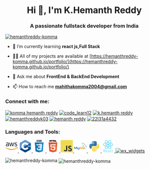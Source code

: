 <h1 align="center">Hi 👋, I'm K.Hemanth Reddy</h1>
<h3 align="center">A passionate fullstack developer from India</h3>

<p align="left"> <a href="https://github.com/ryo-ma/github-profile-trophy"><img src="https://github-profile-trophy.vercel.app/?username=hemanthreddy-komma" alt="hemanthreddy-komma" /></a> </p>

- 🌱 I’m currently learning **react js,Full Stack**

- 👨‍💻 All of my projects are available at [https://hemanthreddy-komma.github.io/portfolio/](https://hemanthreddy-komma.github.io/portfolio/)

- 💬 Ask me about **FrontEnd & BackEnd Development**

- 📫 How to reach me **mahithakomma2004@gmail.com**

<h3 align="left">Connect with me:</h3>
<p align="left">
<a href="https://linkedin.com/in/komma hemanth reddy" target="blank"><img align="center" src="https://raw.githubusercontent.com/rahuldkjain/github-profile-readme-generator/master/src/images/icons/Social/linked-in-alt.svg" alt="komma hemanth reddy" height="30" width="40" /></a>
<a href="https://www.codechef.com/users/code_learn12" target="blank"><img align="center" src="https://cdn.jsdelivr.net/npm/simple-icons@3.1.0/icons/codechef.svg" alt="code_learn12" height="30" width="40" /></a>
<a href="https://www.hackerrank.com/k.hemanth reddy" target="blank"><img align="center" src="https://raw.githubusercontent.com/rahuldkjain/github-profile-readme-generator/master/src/images/icons/Social/hackerrank.svg" alt="k.hemanth reddy" height="30" width="40" /></a>
<a href="https://codeforces.com/profile/hemanthreddyk03" target="blank"><img align="center" src="https://raw.githubusercontent.com/rahuldkjain/github-profile-readme-generator/master/src/images/icons/Social/codeforces.svg" alt="hemanthreddyk03" height="30" width="40" /></a>
<a href="https://www.leetcode.com/hemanth reddy" target="blank"><img align="center" src="https://raw.githubusercontent.com/rahuldkjain/github-profile-readme-generator/master/src/images/icons/Social/leet-code.svg" alt="hemanth reddy" height="30" width="40" /></a>
<a href="https://www.hackerearth.com/22l31a4432" target="blank"><img align="center" src="https://raw.githubusercontent.com/rahuldkjain/github-profile-readme-generator/master/src/images/icons/Social/hackerearth.svg" alt="22l31a4432" height="30" width="40" /></a>
</p>

<h3 align="left">Languages and Tools:</h3>
<p align="left"> <a href="https://aws.amazon.com" target="_blank" rel="noreferrer"> <img src="https://raw.githubusercontent.com/devicons/devicon/master/icons/amazonwebservices/amazonwebservices-original-wordmark.svg" alt="aws" width="40" height="40"/> </a> <a href="https://www.w3schools.com/cpp/" target="_blank" rel="noreferrer"> <img src="https://raw.githubusercontent.com/devicons/devicon/master/icons/cplusplus/cplusplus-original.svg" alt="cplusplus" width="40" height="40"/> </a> <a href="https://www.w3schools.com/css/" target="_blank" rel="noreferrer"> <img src="https://raw.githubusercontent.com/devicons/devicon/master/icons/css3/css3-original-wordmark.svg" alt="css3" width="40" height="40"/> </a> <a href="https://www.w3.org/html/" target="_blank" rel="noreferrer"> <img src="https://raw.githubusercontent.com/devicons/devicon/master/icons/html5/html5-original-wordmark.svg" alt="html5" width="40" height="40"/> </a> <a href="https://developer.mozilla.org/en-US/docs/Web/JavaScript" target="_blank" rel="noreferrer"> <img src="https://raw.githubusercontent.com/devicons/devicon/master/icons/javascript/javascript-original.svg" alt="javascript" width="40" height="40"/> </a> <a href="https://www.mysql.com/" target="_blank" rel="noreferrer"> <img src="https://raw.githubusercontent.com/devicons/devicon/master/icons/mysql/mysql-original-wordmark.svg" alt="mysql" width="40" height="40"/> </a> <a href="https://www.python.org" target="_blank" rel="noreferrer"> <img src="https://raw.githubusercontent.com/devicons/devicon/master/icons/python/python-original.svg" alt="python" width="40" height="40"/> </a> <a href="https://reactjs.org/" target="_blank" rel="noreferrer"> <img src="https://raw.githubusercontent.com/devicons/devicon/master/icons/react/react-original-wordmark.svg" alt="react" width="40" height="40"/> </a> <a href="https://www.wxwidgets.org/" target="_blank" rel="noreferrer"> <img src="https://upload.wikimedia.org/wikipedia/commons/b/bb/WxWidgets.svg" alt="wx_widgets" width="40" height="40"/> </a> </p>

<p><img align="left" src="https://github-readme-stats.vercel.app/api/top-langs?username=hemanthreddy-komma&show_icons=true&locale=en&layout=compact" alt="hemanthreddy-komma" /></p>

<p>&nbsp;<img align="center" src="https://github-readme-stats.vercel.app/api?username=hemanthreddy-komma&show_icons=true&locale=en" alt="hemanthreddy-komma" /></p>
